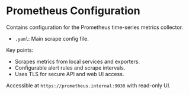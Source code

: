 # Prometheus Configuration

Contains configuration for the Prometheus time-series metrics collector.

- `.yaml`: Main scrape config file.

Key points:
- Scrapes metrics from local services and exporters.
- Configurable alert rules and scrape intervals.
- Uses TLS for secure API and web UI access.

Accessible at `https://prometheus.internal:9030` with read-only UI.
